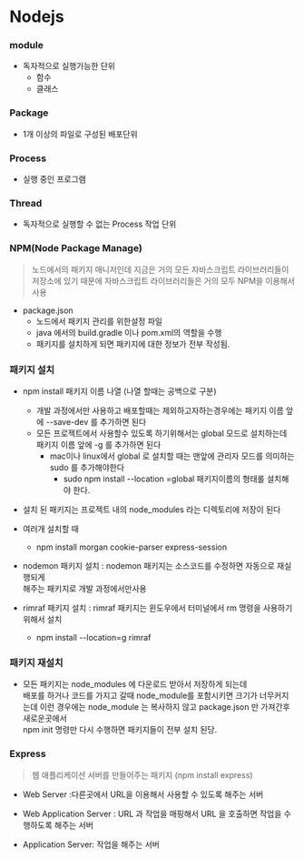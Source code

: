# Nodejs

### module
- 독자적으로 실행가능한 단위 
    - 함수
    - 클래스 

### Package
- 1개 이상의 파일로 구성된 배포단위

### Process
- 실행 중인 프로그램

### Thread
- 독자적으로 실행할 수 없는 Process 작업 단위 

### NPM(Node Package Manage)
> 노드에서의 패키지 매니저인데 지금은 거의 모든 자바스크립트 라이브러리들이<br/>
저장소에 있기 때문에 자바스크립트 라이브러리들은 거의 모두 NPM을 이용해서 사용

- package.json
    - 노드에서 패키지 관리를 위한설정 파일
    - java 에서의 build.gradle 이나 pom.xml의 역할을 수행
    - 패키지를 설치하게 되면 패키지에 대한 정보가 전부 작성됨. 

### 패키지 설치 
- npm install 패키지 이름 나열 (나열 할때는 공백으로 구분)
    - 개발 과정에서만 사용하고 배포할때는 제외하고자하는경우에는 패키지 이름 앞에 --save-dev 를 추가하면 된다
    - 모든 프로젝트에서 사용할수 있도록 하기위해서는 global 모드로 설치하는데 <br/>
    패키지 이름 앞에 -g 를 추가하면 된다 
        - mac이나 linux에서 global 로 설치할 때는 맨앞에 관리자 모드를 의미하는 sudo 를 추가해야한다
            - sudo npm install --location =global 패키지이름의 형태롤 설치해야 한다.
- 설치 된 패키지는 프로젝트 내의 node_modules 라는 디렉토리에 저장이 된다
- 여러개 설치할 때
    - npm install morgan cookie-parser express-session

- nodemon 패키지 설치 : nodemon 패키지는 소스코드를 수정하면 자동으로 재실행되게<br/> 해주는 패키지로 개발 과정에서만사용
- rimraf 패키지 설치 : rimraf 패키지는 윈도우에서 터미널에서 rm  명령을 사용하기 위해서 설치 
    - npm install --location=g rimraf

### 패키지 재설치 
- 모든 패키지는 node_modules 에 다운로드 받아서 저장하게 되는데 <br/> 배포를 하거나 코드를 가지고 갈때 node_module를 포함시키면
크기가 너무커지는데 이런 경우에는 node_module 는 복사하지 않고 package.json 만 가져간후 새로운곳에서<br/>
npm init 명령만 다시 수행하면 패키지들이 전부 설치 된당.

### Express 
> 웹 애플리케이션 서버를 만들어주는 패키지  (npm install express)

- Web Server :다른곳에서 URL을 이용해서 사용할 수 있도록 해주는 서버
    
- Web Application Server : URL 과 작업을 매핑해서 URL 을 호출하면 작업을 수행하도록 해주는 서버

- Application Server: 작업을 해주는 서버 



